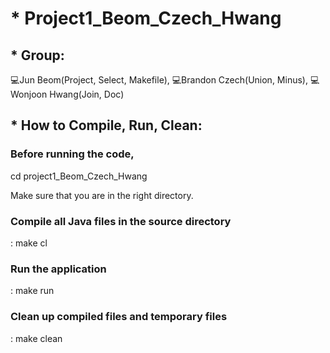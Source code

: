 # * Project1_Beom_Czech_Hwang

## * Group:

💻Jun Beom(Project, Select, Makefile),
💻Brandon Czech(Union, Minus),
💻 Wonjoon Hwang(Join, Doc)

## * How to Compile, Run, Clean:

### Before running the code,

cd project1_Beom_Czech_Hwang

Make sure that you are in the right directory.

### Compile all Java files in the source directory

: make cl

### Run the application

: make run

### Clean up compiled files and temporary files

: make clean
